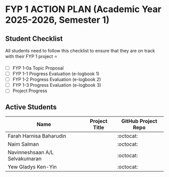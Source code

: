 
# FYP 1 ACTION PLAN (Academic Year 2025-2026, Semester 1)

## Student Checklist

All students need to follow this checklist to ensure that they are on track with their FYP 1 project :star: 

- [ ] FYP 1-0a Topic Proposal
- [ ] FYP 1-1 Progress Evaluation (e-logbook 1)
- [ ] FYP 1-2 Progress Evaluation (e-logbook 2)
- [ ] FYP 1-3 Progress Evaluation (e-logbook 3)
- [ ] Project Progress

## Active Students

|   Name   | Project Title | GitHub Project Repo |
|---------------|---------------------|---------------------|
|  Farah Harnisa Baharudin   ||:octocat:|
|  Naim Salman   | |:octocat:|
|  Navinneshsaan A/L Selvakumaran  ||:octocat:|
|  Yew Gladys Ken-Yin  | |:octocat:|






